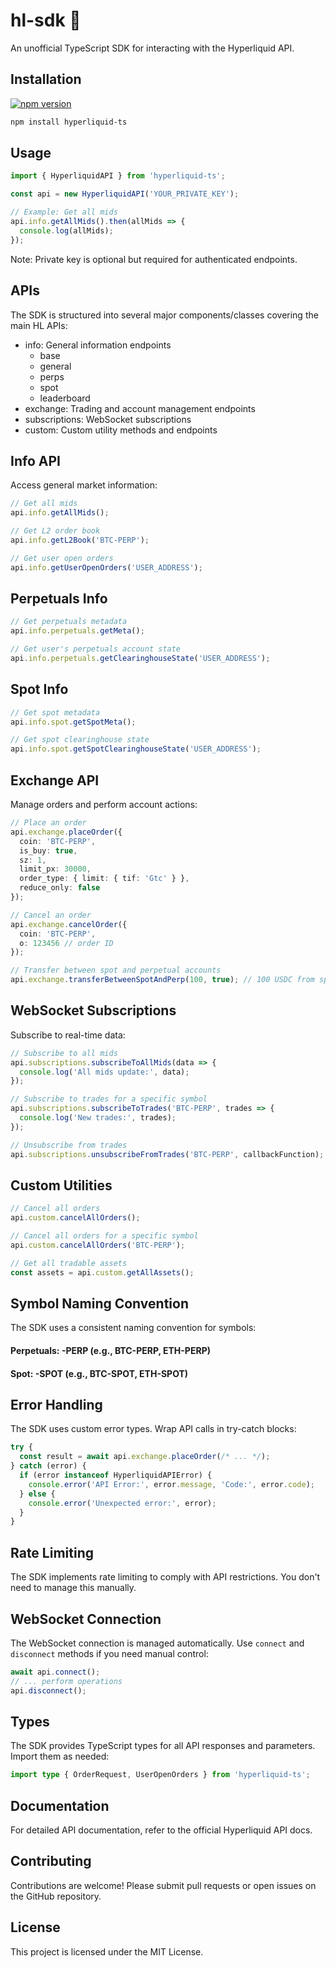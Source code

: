 # hl-sdk 🍧

An unofficial TypeScript SDK for interacting with the Hyperliquid API.

## Installation
[![npm version](https://badge.fury.io/js/hyperliquid-ts.svg)](https://badge.fury.io/js/hyperliquid-ts)
```bash
npm install hyperliquid-ts
```

## Usage
```typescript
import { HyperliquidAPI } from 'hyperliquid-ts';

const api = new HyperliquidAPI('YOUR_PRIVATE_KEY');

// Example: Get all mids
api.info.getAllMids().then(allMids => {
  console.log(allMids);
});
```
Note: Private key is optional but required for authenticated endpoints.

## APIs
The SDK is structured into several major components/classes covering the main HL APIs:

- info: General information endpoints
  - base
  - general
  - perps
  - spot
  - leaderboard
- exchange: Trading and account management endpoints
- subscriptions: WebSocket subscriptions
- custom: Custom utility methods and endpoints

## Info API
Access general market information:
```typescript
// Get all mids
api.info.getAllMids();

// Get L2 order book
api.info.getL2Book('BTC-PERP');

// Get user open orders
api.info.getUserOpenOrders('USER_ADDRESS');
```

## Perpetuals Info
```typescript
// Get perpetuals metadata
api.info.perpetuals.getMeta();

// Get user's perpetuals account state
api.info.perpetuals.getClearinghouseState('USER_ADDRESS');
```

## Spot Info
```typescript
// Get spot metadata
api.info.spot.getSpotMeta();

// Get spot clearinghouse state
api.info.spot.getSpotClearinghouseState('USER_ADDRESS');
```

## Exchange API
Manage orders and perform account actions:
```typescript
// Place an order
api.exchange.placeOrder({
  coin: 'BTC-PERP',
  is_buy: true,
  sz: 1,
  limit_px: 30000,
  order_type: { limit: { tif: 'Gtc' } },
  reduce_only: false
});

// Cancel an order
api.exchange.cancelOrder({
  coin: 'BTC-PERP',
  o: 123456 // order ID
});

// Transfer between spot and perpetual accounts
api.exchange.transferBetweenSpotAndPerp(100, true); // 100 USDC from spot to perp
```

## WebSocket Subscriptions
Subscribe to real-time data:
```typescript
// Subscribe to all mids
api.subscriptions.subscribeToAllMids(data => {
  console.log('All mids update:', data);
});

// Subscribe to trades for a specific symbol
api.subscriptions.subscribeToTrades('BTC-PERP', trades => {
  console.log('New trades:', trades);
});

// Unsubscribe from trades
api.subscriptions.unsubscribeFromTrades('BTC-PERP', callbackFunction);
```

## Custom Utilities
```typescript
// Cancel all orders
api.custom.cancelAllOrders();

// Cancel all orders for a specific symbol
api.custom.cancelAllOrders('BTC-PERP');

// Get all tradable assets
const assets = api.custom.getAllAssets();
```

## Symbol Naming Convention
The SDK uses a consistent naming convention for symbols:

#### Perpetuals: <coin>-PERP (e.g., BTC-PERP, ETH-PERP)
#### Spot: <coin>-SPOT (e.g., BTC-SPOT, ETH-SPOT)

## Error Handling
The SDK uses custom error types. Wrap API calls in try-catch blocks:
```typescript
try {
  const result = await api.exchange.placeOrder(/* ... */);
} catch (error) {
  if (error instanceof HyperliquidAPIError) {
    console.error('API Error:', error.message, 'Code:', error.code);
  } else {
    console.error('Unexpected error:', error);
  }
}
```

## Rate Limiting
The SDK implements rate limiting to comply with API restrictions. You don't need to manage this manually.

## WebSocket Connection
The WebSocket connection is managed automatically. Use `connect` and `disconnect` methods if you need manual control:
```typescript
await api.connect();
// ... perform operations
api.disconnect();
```

## Types
The SDK provides TypeScript types for all API responses and parameters. Import them as needed:
```typescript
import type { OrderRequest, UserOpenOrders } from 'hyperliquid-ts';
```

## Documentation
For detailed API documentation, refer to the official Hyperliquid API docs.

## Contributing
Contributions are welcome! Please submit pull requests or open issues on the GitHub repository.

## License
This project is licensed under the MIT License.
